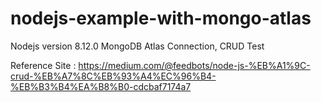 # nodejs-example-with-mongo-atlas
Nodejs version 8.12.0
MongoDB Atlas Connection, CRUD Test

Reference Site : https://medium.com/@feedbots/node-js-%EB%A1%9C-crud-%EB%A7%8C%EB%93%A4%EC%96%B4-%EB%B3%B4%EA%B8%B0-cdcbaf7174a7
